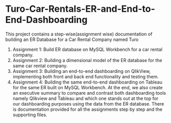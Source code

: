 # Turo-Car-Rentals-ER-and-End-to-End-Dashboarding
This project contains a step-wise(assignment wise) documentation of building an ER Database for a Car Rental Company named Turo
1. Assignment 1: Build ER database on MySQL Workbench for a car rental company.
2. Assignment 2: Building a dimensional model of the ER database for the same car rental company.
3. Assignment 3: Building an end-to-end dashboarding on QlikView, implementing both front and back end functionality and testing them.
4. Assignment 4: Building the same end-to-end dashboarding on Tableau for the same ER built on MySQL Workbench.
At the end, we also create an executive summary to compare and contrast both dashboarding tools namely Qlikview and Tableau and which one stands out at the top for our dashboarding purposes using the data from the ER database.
There is documentation provided for all the assignments step by step and the supporting files. 
